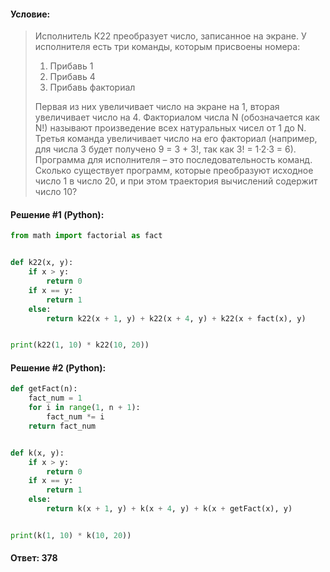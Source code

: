 #### Условие:

> Исполнитель К22 преобразует число, записанное на экране. У исполнителя есть три команды, которым присвоены номера:
> 
> 1. Прибавь 1
> 2. Прибавь 4
> 3. Прибавь факториал
> 
> Первая из них увеличивает число на экране на 1, вторая увеличивает число на 4. Факториалом числа N (обозначается как N!) называют произведение всех натуральных чисел от 1 до N. Третья команда увеличивает число на его факториал (например, для числа 3 будет получено 9 = 3 + 3!, так как 3! = 1·2·3 = 6). Программа для исполнителя – это последовательность команд. Сколько существует программ, которые преобразуют исходное число 1 в число 20, и при этом траектория вычислений содержит число 10?

#### Решение #1 (Python):
```python
from math import factorial as fact


def k22(x, y):
    if x > y:
        return 0
    if x == y:
        return 1
    else:
        return k22(x + 1, y) + k22(x + 4, y) + k22(x + fact(x), y)


print(k22(1, 10) * k22(10, 20))
```

#### Решение #2 (Python):
```python
def getFact(n):
    fact_num = 1
    for i in range(1, n + 1):
        fact_num *= i
    return fact_num


def k(x, y):
    if x > y:
        return 0
    if x == y:
        return 1
    else:
        return k(x + 1, y) + k(x + 4, y) + k(x + getFact(x), y)


print(k(1, 10) * k(10, 20))
```

#### Ответ: 378
